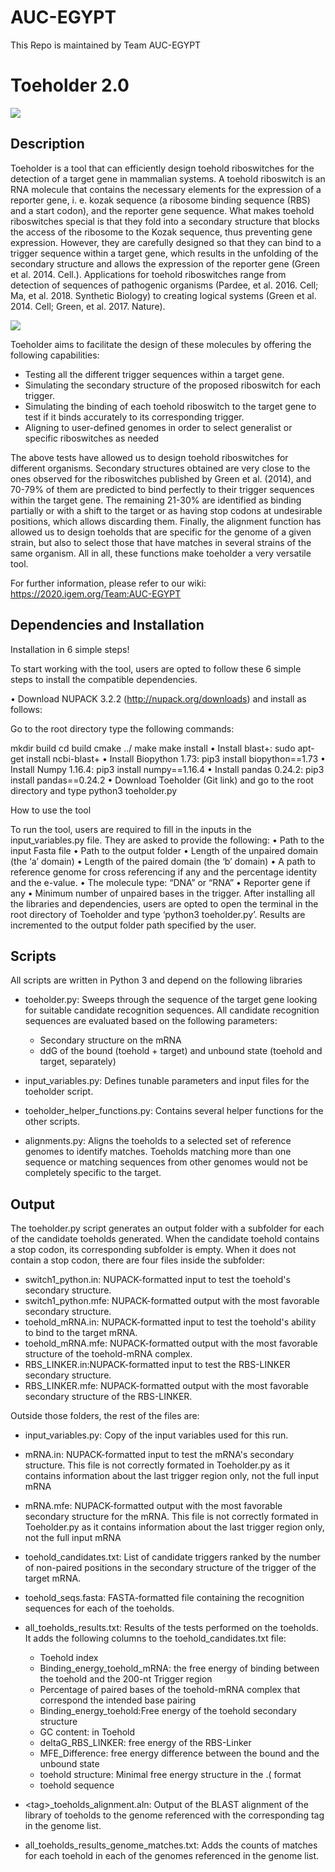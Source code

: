 # AUC-EGYPT
This Repo is maintained by Team AUC-EGYPT
# Toeholder 2.0

![](Figures/toeholder.png)

## Description

Toeholder is a tool that can efficiently design toehold riboswitches for the detection of a target gene in mammalian systems. A toehold riboswitch is an RNA molecule that contains the necessary elements for the expression of a reporter gene, i. e. kozak sequence (a ribosome binding sequence (RBS) and a start codon), and the reporter gene sequence. What makes toehold riboswitches special is that they fold into a secondary structure that blocks the access of the ribosome to the Kozak sequence, thus preventing gene expression. However, they are carefully designed so that they can bind to a trigger sequence within a target gene, which results in the unfolding of the secondary structure and allows the expression of the reporter gene (Green et al. 2014. Cell.). Applications for toehold riboswitches range from detection of sequences of pathogenic organisms (Pardee, et al. 2016. Cell; Ma, et al. 2018. Synthetic Biology) to creating logical systems (Green et al. 2014. Cell; Green, et al. 2017. Nature).

![](Figures/toehold_diagram.png)

Toeholder aims to facilitate the design of these molecules by offering the following capabilities:
- Testing all the different trigger sequences within a target gene.
- Simulating the secondary structure of the proposed riboswitch for each trigger.
- Simulating the binding of each toehold riboswitch to the target gene to test if it binds accurately to its corresponding trigger.
- Aligning to user-defined genomes in order to select generalist or specific riboswitches as needed

The above tests have allowed us to design toehold riboswitches for different organisms. Secondary structures obtained are very close to the ones observed for the riboswitches published by Green et al. (2014), and 70-79% of them are predicted to bind perfectly to their trigger sequences within the target gene. The remaining 21-30% are identified as binding partially or with a shift to the target or as having stop codons at undesirable positions, which allows discarding them. Finally, the alignment function has allowed us to design toeholds that are specific for the genome of a given strain, but also to select those that have matches in several strains of the same organism. All in all, these functions make toeholder a very versatile tool.

For further information, please refer to our wiki:
https://2020.igem.org/Team:AUC-EGYPT

## Dependencies and Installation

Installation in 6 simple steps!

To start working with the tool, users are opted to follow these 6 simple steps to install the compatible dependencies.

•	Download NUPACK 3.2.2 (http://nupack.org/downloads) and install as follows:

Go to the root directory type the following commands: 

mkdir build
cd build
cmake ../
make
make install
•	Install blast+: sudo apt-get install ncbi-blast+
•	Install Biopython 1.73: pip3 install biopython==1.73
•	Install Numpy 1.16.4: pip3 install numpy==1.16.4
•	Install pandas 0.24.2: pip3 install pandas==0.24.2
•	Download Toeholder (Git link) and go to the root directory and type 
python3 toeholder.py 

How to use the tool

To run the tool, users are required to fill in the inputs in the input_variables.py file. They are asked to provide the following:
•	Path to the input Fasta file
•	Path to the output folder
•	Length of the unpaired domain (the ‘a’ domain) 
•	Length of the paired domain (the ‘b’ domain) 
•	A path to reference genome for cross referencing if any and the percentage identity and the e-value.
•	The molecule type: “DNA” or “RNA” 
•	Reporter gene if any
•	Minimum number of unpaired bases in the trigger. 
After installing all the libraries and dependencies, users are opted to open the terminal in the root directory of Toeholder and type ‘python3 toeholder.py’. Results are incremented to the output folder path specified by the user.

## Scripts

All scripts are written in Python 3 and depend on the following libraries

- toeholder.py: Sweeps through the sequence of the target gene looking for suitable candidate recognition sequences. All candidate recognition sequences are evaluated based on the following parameters:
	- Secondary structure on the mRNA
	- ddG of the bound (toehold + target) and unbound state (toehold and target, separately)

- input_variables.py: Defines tunable parameters and input files for the toeholder script.

- toeholder_helper_functions.py: Contains several helper functions for the other scripts.

- alignments.py: Aligns the toeholds to a selected set of reference genomes to identify matches. Toeholds matching more than one sequence or matching sequences from other genomes would not be completely specific to the target.


## Output

The toeholder.py script generates an output folder with a subfolder for each of the candidate toeholds generated. When the candidate toehold contains a stop codon, its corresponding subfolder is empty. When it does not contain a stop codon, there are four files inside the subfolder:
- switch1_python.in: NUPACK-formatted input to test the toehold's secondary structure.
- switch1_python.mfe: NUPACK-formatted output with the most favorable secondary structure.
- toehold_mRNA.in: NUPACK-formatted input to test the toehold's ability to bind to the target mRNA.
- toehold_mRNA.mfe: NUPACK-formatted output with the most favorable structure of the toehold-mRNA complex.
- RBS_LINKER.in:NUPACK-formatted input to test the RBS-LINKER secondary structure.
- RBS_LINKER.mfe: NUPACK-formatted output with the most favorable secondary structure of the RBS-LINKER.

Outside those folders, the rest of the files are:
- input_variables.py: Copy of the input variables used for this run.
- mRNA.in: NUPACK-formatted input to test the mRNA's secondary structure. This file is not correctly formated in Toeholder.py as it contains information about the last trigger region only, not the full input mRNA
- mRNA.mfe: NUPACK-formatted output with the most favorable secondary structure for the mRNA. This file is not correctly formated in Toeholder.py as it contains information about the last trigger region only, not the full input mRNA
- toehold_candidates.txt: List of candidate triggers ranked by the number of non-paired positions in the secondary structure of the trigger of the target mRNA.
- toehold_seqs.fasta: FASTA-formatted file containing the recognition sequences for each of the toeholds.
- all_toeholds_results.txt: Results of the tests performed on the toeholds. It adds the following columns to the toehold_candidates.txt file:
	- Toehold index
	- Binding_energy_toehold_mRNA: the free energy of binding between the toehold and the 200-nt Trigger region 
	- Percentage of paired bases of the toehold-mRNA complex that correspond the intended base pairing
	- Binding_energy_toehold:Free energy of the toehold secondary structure
	- GC content: in Toehold 
	- deltaG_RBS_LINKER: free energy of the RBS-Linker
	- MFE_Difference: free energy difference between the bound and the unbound state
	- toehold structure: Minimal free energy structure in the .( format
	- toehold sequence
	
	
- \<tag\>_toeholds_alignment.aln: Output of the BLAST alignment of the library of toeholds to the genome referenced with the corresponding tag in the genome list.
- all_toeholds_results_genome_matches.txt: Adds the counts of matches for each toehold in each of the genomes referenced in the genome list.




